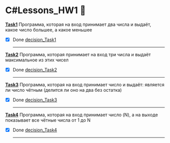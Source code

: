 # C#Lessons_HW1 :floppy_disk:

**<ins>Task1</ins>** Программа, которая на вход принимает два числа и выдаёт, какое число большее, а какое меньшее
   
- [x] Done [decision_Task1](https://github.com/RadmirSh/C_Lessons/blob/main/Task1/Program.cs)
  ___

**<ins>Task2</ins>** Программа, которая принимает на вход три числа и выдаёт максимальное из этих чисел

- [x] Done [decision_Task2](https://github.com/RadmirSh/C_Lessons/blob/main/Task2/Program.cs)
  ___

**<ins>Task3</ins>** Программа, которая на вход принимает число и выдаёт: является ли число чётным (делится ли оно на два без остатка)

- [x] Done [decision_Task3](https://github.com/RadmirSh/C_Lessons/blob/main/Task3/Program.cs)
  ___

**<ins>Task4</ins>** Программа, которая на вход принимает число (N), а на выходе показывает все чётные числа от 1 до N

- [x] Done [decision_Task4](https://github.com/RadmirSh/C_Lessons/blob/main/Task4/Program.cs)
  ___

